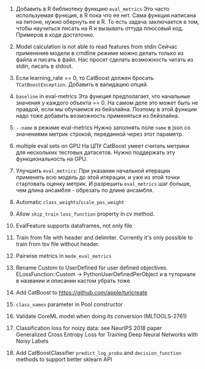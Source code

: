 1. Добавить в R библиотеку функцию `eval_metrics`
Это часто используемая функция, в R пока что ее нет. Сама функция написана на питоне, нужно обернуть ее в R.
То есть задача заключается в том, чтобы научиться писать на R и вызывать оттуда плюсовый код. Примеров в коде достаточно.

2. Model calculation is not able to read features from stdin
Сейчас применение модели в cmdline режиме можно делать только из файла и писать в файл.
Нас просят сделать возможность читать из stdin, писать в stdout.

3. Если learning_rate == 0, то CatBoost должен бросать `TCatBoostException`.
Добавить в валидацию опций.

4. `baseline` in eval-metrics
Эта функция предполагает, что начальные значения у каждого объекта == 0.
На самом деле это может быть не правдой, если мы обучаемся из бейзлайна.
Поэтому в этой функции надо тоже добавить возможность применяться из бейзлайна.

5. `--name` в режиме eval-metrics
Нужно заполнять поле `name` в json со значениями метрик строкой, переданной через этот параметр.

6. multiple eval sets on GPU
На ЦПУ CatBoost умеет считать метрики для нескольких тестовых датасетов.
Нужно поддержать эту функциональность на GPU.

7. Улучшить `eval_metrics`:
При указании начальной итерации применять всю модель до этой итерации, и уже из этой точки стартовать оценку метрик.
И разрешить `eval_metrics` шаг больше, чем длина ансамбля - обрезать по длине ансамбля.

8. Automatic `class_weights`/`scale_pos_weight` 

9. Allow `skip_train` `loss_function` property in cv method.

10. EvalFeature supports dataframes, not only file

11. Train from file with header and delimiter. Currently it's only possible to train from tsv file without header.

12. Pairwise metrics in `mode_eval_metrics`

13. Rename Custom to UserDefined
for user defined objectives.
ELossFunction::Custom -> PythonUserDefinedPerObject и в туториале в названии и описании кастом убрать тоже

14. Add CatBoost to https://github.com/apple/turicreate

15. `class_names` parameter in Pool constructor

16. Validate CoreML model when doing its conversion (MLTOOLS-2761)

17. Classification loss for noizy data: see NeurIPS 2018 paper  
Generalized Cross Entropy Loss for Training Deep Neural Networks with Noisy Labels

18. Add CatBoostClassifier `predict_log_proba` and `decision_function` methods to support better sklearn API
